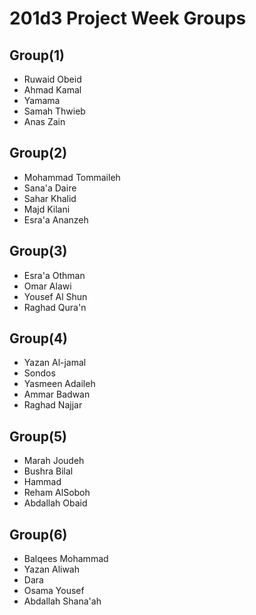 # 201d3 Project Week Groups 

## Group(1)
- Ruwaid Obeid
- Ahmad Kamal 
- Yamama 
- Samah Thwieb 
- Anas Zain


## Group(2)
- Mohammad Tommaileh
- Sana'a Daire 
- Sahar Khalid
- Majd Kilani 
- Esra'a Ananzeh 


## Group(3)
- Esra'a Othman 
- Omar Alawi 
- Yousef Al Shun
- Raghad Qura'n 


## Group(4)
- Yazan Al-jamal 
- Sondos 
- Yasmeen Adaileh
- Ammar Badwan
- Raghad Najjar

## Group(5)
- Marah Joudeh
- Bushra Bilal
- Hammad
- Reham AlSoboh
- Abdallah Obaid


## Group(6)
- Balqees Mohammad
- Yazan Aliwah 
- Dara 
- Osama Yousef
- Abdallah Shana'ah 






